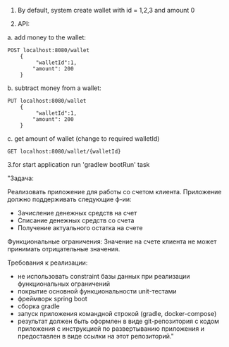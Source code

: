 1. By default, system create  wallet with id = 1,2,3 and amount 0

2. API:

a. add money to the wallet:
    
    POST localhost:8080/wallet
        {
             "walletId":1,
            "amount": 200
        }
        
b. subtract money from a wallet:
    
    PUT localhost:8080/wallet
        {
             "walletId":1,
            "amount": 200
        }
        
c. get amount of wallet (change to required walletId)

    GET localhost:8080/wallet/{walletId}

3.for start application run 'gradlew bootRun' task






"Задача:

Реализовать приложение для работы со счетом клиента. Приложение должно поддерживать следующие ф-ии:
- Зачисление денежных средств на счет
- Списание денежных средств со счета
- Получение актуального остатка на счете

Функциональные ограничения:
Значение на счете клиента не может принимать отрицательные значения.


Требования к реализации:
- не использовать constraint базы данных при реализации функциональных ограничений
- покрытие основной функциональности unit-тестами
- фреймворк spring boot
- сборка gradle
- запуск приложения командной строкой (gradle, docker-compose)
- результат должен быть оформлен в виде git-репозитория с кодом приложения с инструкцией по развертыванию приложения и предоставлен в виде ссылки на этот репозиторий."

